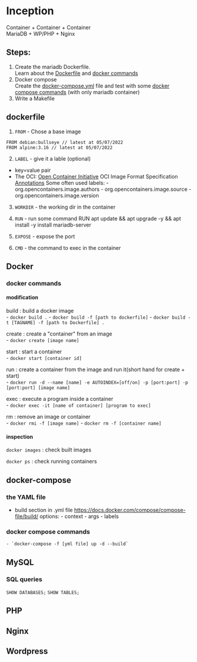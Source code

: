 # Inception

Container + Container + Container  
MariaDB + WP/PHP + Nginx

## Steps:

1. Create the mariadb Dockerfile.  
	Learn about the [Dockerfile](#dockerfile) and [docker commands](#docker-commands)
2. Docker compose  
	Create the [docker-compose.yml](#The-YAML-file) file and test with some [docker compose commands](#docker-compose-commands) (with only mariadb container)
3. Write a Makefile   

## dockerfile

1. `FROM` - Chose a base image
```
FROM debian:bullseye // latest at 05/07/2022
FROM alpine:3.16 // latest at 05/07/2022
```

2. `LABEL` - give it a lable (optional)
- key=value pair
- The OCI:
	[Open Container Initiative](opencontainers.org)
	OCI Image Format Specification
	[Annotations](https://github.com/opencontainers/image-spec/blob/main/annotations.md)
	Some often used labels:
		- org.opencontainers.image.authors
		- org.opencontainers.image.source
		- org.opencontainers.image.version

3. `WORKDIR` - the working dir in the container

4. `RUN` - run some command
RUN apt update && apt upgrade -y && apt install -y install mariadb-server

5. `EXPOSE` - expose the port

6. `CMD` - the command to exec in the container

## Docker

### docker commands

#### modification
build : build a docker image  
	- `docker build .`
	- `docker build -f [path to dockerfile]`
	- `docker build -t [TAGNAME] -f [path to Dockerfile] .`

create : create a "container" from an image  
	- `docker create [image name]`

start : start a container  
	- `docker start [container id]`

run : create a container from the image and run it(short hand for create + start)  
	- `docker run -d --name [name] -e AUTOINDEX=[off/on] -p [port:port] -p [port:port] [image name]`

exec : execute a program inside a container  
	- `docker exec -it [name of container] [program to exec]`

rm : remove an image or container  
	- `docker rmi -f [image name]`
	- `docker rm -f [container name]`

#### inspection

`docker images` : check built images

`docker ps` : check running containers



## docker-compose

### the YAML file

- build section in .yml file
	https://docs.docker.com/compose/compose-file/build/
	options:
		- context
		- args
		- labels

### docker compose commands
	- `docker-compose -f [yml file] up -d --build`


## MySQL

### SQL queries
`SHOW DATABASES;`
`SHOW TABLES;`

## PHP

## Nginx

## Wordpress


